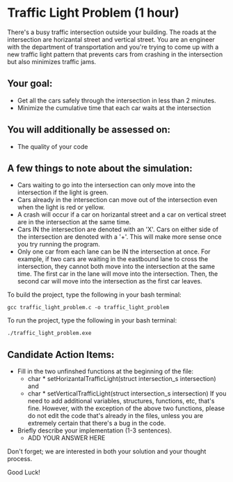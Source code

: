 # Traffic Light Problem (1 hour)

There's a busy traffic intersection outside your building. The roads at the intersection are horizantal street and vertical street.
You are an engineer with the department of transportation and you're trying to come up with a new traffic light pattern that prevents cars from crashing in the intersection but also minimizes traffic jams. 

## Your goal:
- Get all the cars safely through the intersection in less than 2 minutes.
- Minimize the cumulative time that each car waits at the intersection

## You will additionally be assessed on:
- The quality of your code

## A few things to note about the simulation:
- Cars waiting to go into the intersection can only move into the intersection if the light is green.
- Cars already in the intersection can move out of the intersection even when the light is red or yellow.
- A crash will occur if a car on horizantal street and a car on vertical street are in the intersection at the same time.
- Cars IN the intersection are denoted with an 'X'. Cars on either side of the intersection are denoted with a '+'. 
  This will make more sense once you try running the program.
- Only one car from each lane can be IN the intersection at once. For example, if two cars are waiting in the eastbound 
  lane to cross the intersection, they cannot both move into the intersection at the same time. The first car in the 
  lane will move into the intersection. Then, the second car will move into the intersection as the first car leaves. 

To build the project, type the following in your bash terminal:
```
gcc traffic_light_problem.c -o traffic_light_problem
```

To run the project, type the following in your bash terminal:
```
./traffic_light_problem.exe
```

## Candidate Action Items:
- Fill in the two unfinshed functions at the beginning of the file: 
  - char * setHorizantalTrafficLight(struct intersection_s intersection) and 
  - char * setVerticalTrafficLight(struct intersection_s intersection)
  If you need to add additional variables, structures, functions, etc, that's fine. However, with the exception of the 
  above two functions, please do not edit the code that's already in the files, unless you are extremely certain that 
  there's a bug in the code.
- Briefly describe your implementation (1-3 sentences).
  - ADD YOUR ANSWER HERE

Don't forget; we are interested in both your solution and your thought process.

Good Luck!